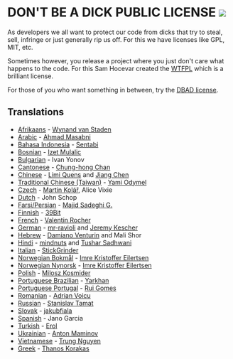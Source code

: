 # DON'T BE A DICK PUBLIC LICENSE [![](https://img.shields.io/badge/Buy%20me%20a%20tree-%F0%9F%8C%B3-lightgreen)](https://offset.earth/philsturgeon)

As developers we all want to protect our code from dicks that try to steal, sell, infringe or just generally rip us off. For this we have licenses like GPL, MIT, etc.

Sometimes however, you release a project where you just don't care what happens to the code. For this Sam Hocevar created the [WTFPL] which is a brilliant license.

For those of you who want something in between, try the [DBAD license].

## Translations

* [Afrikaans] - [Wynand van Staden](https://github.com/runtugen)
* [Arabic] - [Ahmad Masabni](https://github.com/masabni)
* [Bahasa Indonesia] - [Sentabi](https://github.com/sentabi)
* [Bosnian] - [Izet Mulalic](https://github.com/kallefrombosnia)
* [Bulgarian] - Ivan Yonov
* [Cantonese] - [Chung-hong Chan](https://github.com/chainsawriot/)
* [Chinese] - [Limi Quens](https://github.com/LimiQS) and [Jiang Chen](https://github.com/JC6)
* [Traditional Chinese (Taiwan)] - [Yami Odymel](https://github.com/YamiOdymel)
* [Czech] - [Martin Kolář](https://github.com/mrmartin), Alice Vixie
* [Dutch] - John Schop
* [Farsi/Persian] - [Majid Sadeghi G.](https://github.com/dijam)
* [Finnish] - [39Bit](https://github.com/39bit)
* [French] - [Valentin Rocher](https://tumblr.sweetlygeek.eu)
* [German] - [mr-ravioli](https://github.com/mr-ravioli) and [Jeremy Kescher](https://github.com/kescherCode)
* [Hebrew] - [Damiano Venturin](https://github.com/damko) and Mali Shor
* [Hindi] - [mindnuts](https://github.com/mindnuts) and [Tushar Sadhwani](https://github.com/tusharsadhwani)
* [Italian] - [StickGrinder](https://twitter.com/StickGrinder)
* [Norwegian Bokmål] - [Imre Kristoffer Eilertsen](https://github.com/DandelionSprout)
* [Norwegian Nynorsk] - [Imre Kristoffer Eilertsen](https://github.com/DandelionSprout)
* [Polish] - [Milosz Kosmider](https://github.com/mrmilosz)
* [Portuguese Brazilian] - [Yarkhan](https://github.com/Yarkhan)
* [Portuguese Portugal] - [Rui Gomes](https://github.com/ruigomeseu)
* [Romanian] - [Adrian Voicu](https://github.com/avenirer/)
* [Russian] - [Stanislav Tamat](https://github.com/YokiToki)
* [Slovak] - [jakubfiala](https://github.com/jakubfiala)
* [Spanish] - Jano Garcia
* [Turkish] - [Erol](https://github.com/iaroel)
* [Ukrainian] - [Anton Maminov](https://github.com/mamantoha)
* [Vietnamese] - [Trung Nguyen](https://github.com/trungnt2910)
* [Greek] - [Thanos Korakas](https://github.com/tkorakas)


[DBAD license]: LICENSE.md
[WTFPL]: http://www.wtfpl.net

[Afrikaans]:  https://github.com/philsturgeon/dbad/blob/master/translations/LICENSE-af.md
[Arabic]: https://github.com/philsturgeon/dbad/blob/master/translations/LICENSE-ar.md
[Bahasa Indonesia]: https://github.com/philsturgeon/dbad/blob/master/translations/LICENSE-ID.md
[Bosnian]: https://github.com/philsturgeon/dbad/blob/master/translations/LICENSE-ba.md
[Bulgarian]: https://github.com/philsturgeon/dbad/blob/master/translations/LICENSE-bg.md
[Cantonese]: https://github.com/philsturgeon/dbad/blob/master/translations/LICENSE-zh-yue.md
[Chinese]: https://github.com/philsturgeon/dbad/blob/master/translations/LICENSE-zh.md
[Traditional Chinese (Taiwan)]: https://github.com/philsturgeon/dbad/blob/master/translations/LICENSE-zh-tw.md
[Czech]: https://github.com/philsturgeon/dbad/blob/master/translations/LICENSE-cz.md
[Dutch]: https://github.com/philsturgeon/dbad/blob/master/translations/LICENSE-nl.md
[Farsi/Persian]: https://github.com/philsturgeon/dbad/blob/master/translations/LICENSE-fa.md
[Finnish]: https://github.com/philsturgeon/dbad/blob/master/translations/LICENSE-fi.md
[French]: https://github.com/philsturgeon/dbad/blob/master/translations/LICENSE-fr.md
[German]: https://github.com/philsturgeon/dbad/blob/master/translations/LICENSE-de.md
[Hebrew]: https://github.com/philsturgeon/dbad/blob/master/translations/LICENSE-he.md
[Hindi]: https://github.com/philsturgeon/dbad/blob/master/translations/LICENSE-hi.md
[Hungarian]: https://github.com/philsturgeon/dbad/blob/master/translations/LICENSE-hu.md
[Italian]: https://github.com/philsturgeon/dbad/blob/master/translations/LICENSE-it.md
[Norwegian Bokmål]: https://github.com/philsturgeon/dbad/blob/master/translations/LICENSE-nb.md
[Norwegian Nynorsk]: https://github.com/philsturgeon/dbad/blob/master/translations/LICENSE-nn.md
[Polish]: https://github.com/philsturgeon/dbad/blob/master/translations/LICENSE-pl.md
[Portuguese Brazilian]: https://github.com/philsturgeon/dbad/blob/master/translations/LICENSE-pt-br.md
[Portuguese Portugal]: https://github.com/philsturgeon/dbad/blob/master/translations/LICENSE-pt-pt.md
[Romanian]: https://github.com/philsturgeon/dbad/blob/master/translations/LICENSE-ro.md
[Russian]: https://github.com/philsturgeon/dbad/blob/master/translations/LICENSE-ru.md
[Slovak]: https://github.com/philsturgeon/dbad/blob/master/translations/LICENSE-sk.md
[Spanish]: https://github.com/philsturgeon/dbad/blob/master/translations/LICENSE-es.md
[Swedish]: https://github.com/philsturgeon/dbad/blob/master/translations/LICENSE-sv.md
[Turkish]: https://github.com/philsturgeon/dbad/blob/master/translations/LICENSE-tr.md
[Ukrainian]: https://github.com/philsturgeon/dbad/blob/master/translations/LICENSE-ua.md
[Vietnamese]: https://github.com/philsturgeon/dbad/blob/master/translations/LICENSE-vi.md
[Greek]: https://github.com/philsturgeon/dbad/blob/master/translations/LICENSE-gr.md

